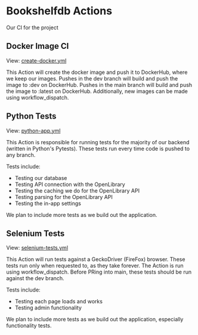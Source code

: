 # Bookshelfdb Actions
Our CI for the project

## Docker Image CI
View: [create-docker.yml](/create-docker.yml)

This Action will create the docker image and push it to DockerHub, where we keep our images.
Pushes in the dev branch will build and push the image to :dev on DockerHub.
Pushes in the main branch will build and push the image to :latest on DockerHub.
Additionally, new images can be made using workflow_dispatch.

## Python Tests
View: [python-app.yml](/python-app.yml)

This Action is responsible for running tests for the majority of our backend (written in Python's Pytests).
These tests run every time code is pushed to any branch.

Tests include:
- Testing our database
- Testing API connection with the OpenLibrary
- Testing the caching we do for the OpenLibrary API
- Testing parsing for the OpenLibrary API
- Testing the in-app settings

We plan to include more tests as we build out the application.

## Selenium Tests
View: [selenium-tests.yml](/selenium-tests.yml)

This Action will run tests against a GeckoDriver (FireFox) browser.
These tests run only when requested to, as they take forever.
The Action is run using workflow_dispatch.
Before PRing into main, these tests should be run against the dev branch.

Tests include:
- Testing each page loads and works
- Testing admin functionality

We plan to include more tests as we build out the application, especially functionality tests.
